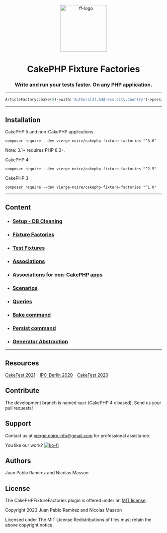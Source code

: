 <p align="center">
    <a href="https://vierge-noire.github.io/" target="_blank"><img src="https://vierge-noire.github.io/images/fixture_factories.svg" alt="ff-logo" width="150"  /></a>
</p>
<h1 align="center">
CakePHP Fixture Factories
</h1>
<h3 align="center">
Write and run your tests faster. On any PHP application.
</h3>

---

```php
ArticleFactory::make(5)->with('Authors[3].Address.City.Country')->persist();
```

---

## Installation
CakePHP 5 and non-CakePHP applications
```
composer require --dev vierge-noire/cakephp-fixture-factories "^3.0"
```
Note: 3.1+ requires PHP 8.3+.

CakePHP 4
```
composer require --dev vierge-noire/cakephp-fixture-factories "^2.5"
```

CakePHP 3
```
composer require --dev vierge-noire/cakephp-fixture-factories "^1.0"
```

---

## Content

* ### [Setup - DB Cleaning](docs/setup.md)
* ### [Fixture Factories](docs/factories.md)
* ### [Test Fixtures](docs/examples.md)
* ### [Associations](docs/associations.md)
* ### [Associations for non-CakePHP apps](docs/no_cake_associations.md)
* ### [Scenarios](docs/scenarios.md)
* ### [Queries](docs/queries.md)
* ### [Bake command](docs/bake.md)
* ### [Persist command](docs/commands.md)
* ### [Generator Abstraction](docs/generator-differences.md)

---


## Resources

[CakeFest 2021](https://www.youtube.com/watch?v=1WrWH2F_hWE) -
[IPC-Berlin 2020](https://www.youtube.com/watch?v=yJ6EqAE2NEs) -
[CakeFest 2020](https://www.youtube.com/watch?v=PNA1Ck2-nVc&t=30s)

## Contribute

The development branch is named `next` (CakePHP 4.x based). Send us your pull requests!

## Support
Contact us at vierge.noire.info@gmail.com for professional assistance.

You like our work? [![ko-fi](https://www.ko-fi.com/img/githubbutton_sm.svg)](https://ko-fi.com/L3L52P9JA)

## Authors
Juan Pablo Ramirez and Nicolas Masson

## License

The CakePHPFixtureFactories plugin is offered under an [MIT license](https://opensource.org/licenses/mit-license.php).

Copyright 2023 Juan Pablo Ramirez and Nicolas Masson

Licensed under The MIT License Redistributions of files must retain the above copyright notice.
